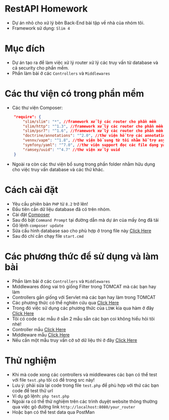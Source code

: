 # RestAPI Homework
- Dự án nhỏ cho xử lý bên Back-End bài tập về nhà của nhóm tôi.
- Framework sử dụng: ``Slim 4``

# Mục đích
- Dự án tạo ra để làm việc xử lý router xử lý các truy vấn từ database và cả security cho phần mềm.
- Phần làm bài ở các `Controllers` và `Middlewares`

# Các thư viện có trong phần mềm
- Các thư viện Composer:
```json
    "require": {
        "slim/slim": "*", //framework xử lý các router cho phần mềm
        "slim/http": "^1.3", //framework xử lý các router cho phần mềm
        "slim/psr7": "^1.6", //framework xử lý các router cho phần mềm
        "doctrine/annotations": "^2.0", //thư viện hỗ trợ các annotations
        "vennv/vapm": "^1.8", //thư viện bổ sung từ tôi nhằm hỗ trợ async cho php
        "symfony/yaml": "^7.0", //thư viện support đọc các file dạng yaml
        "ramsey/uuid": "^4.7" //thư viện xử lý uuid
    }
```
- Ngoài ra còn các thư viện bổ sung trong phần folder nhằm hữu dụng cho việc truy vấn database và các thứ khác.

# Cách cài đặt
- Yêu cầu phiên bản ``PHP`` từ ``8.2`` trở lên!
- Đầu tiên cần dữ liệu database đã có trên nhóm.
- Cài đặt [Composer](https://getcomposer.org/Composer-Setup.exe)
- Sau đó bật ``Command Prompt`` tại đường dẫn mà dự án của mấy ông đã tải
- Gõ lệnh `composer update`
- Sửa cấu hình database sao cho phù hợp ở trong file này [Click Here](https://github.com/VennDev/RestAPI---Homework/blob/main/resources/config.yml)
- Sau đó chỉ cần chạy file `start.cmd`

# Các phương thức để sử dụng và làm bài
- Phần làm bài ở các `Controllers` và `Middlewares`
- Middlewares đóng vai trò giống Filter trong TOMCAT mà các bạn hay làm
- Controllers gần giống với Servlet mà các bạn hay làm trong TOMCAT
- Các phương thức có thể nghiên cứu qua [Click Here](https://www.slimframework.com/docs/v4/)
- Trong đó việc sử dụng các phương thức của `LINK` kia qua hàm ở đây [Click Here](https://github.com/VennDev/RestAPI---Homework/blob/main/src/venndev/index.php#L9)
- Tôi có code các mẫu ở sẵn 2 mẫu sẵn các bạn coi không hiểu hỏi tôi nhé!
- Controller mẫu [Click Here](https://github.com/VennDev/RestAPI---Homework/tree/main/src/venndev/controllers)
- Middleware mẫu [Click Here](https://github.com/VennDev/RestAPI---Homework/tree/main/src/venndev/middlewares)
- Nếu cần một mẫu truy vấn cở sở dữ liệu thì ở đây [Click Here](https://github.com/VennDev/RestAPI---Homework/blob/main/src/venndev/controllers/HelloNam.php#L34)

# Thử nghiệm
- Khi mà code xong các controllers và middlewares các bạn có thể test với file `test.php` tôi có để trong src này!
- Lưu ý: phải sửa lại code trong file `test.php` để phù hợp với thứ các bạn code để test thử url
- Ví dụ gõ lệnh: `php test.php`
- Ngoài ra có thể thử nghiệm trên các trình duyệt website thông thường qua việc gõ đường link `http://localhost:8080/your_router`
- Hoặc bạn có thể test data qua PostMan
